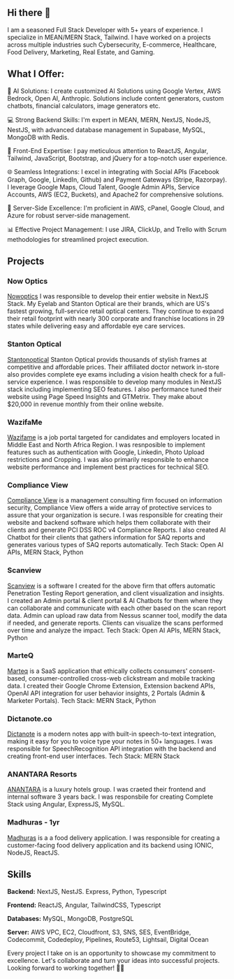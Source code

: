 ## Hi there 👋

I am a seasoned Full Stack Developer with 5+ years of experience. I specialize in MEAN/MERN Stack, Tailwind. I have worked on a projects across multiple industries such Cybersecurity, E-commerce, Healthcare, Food Delivery, Marketing, Real Estate, and Gaming.

## What I Offer:

🤖 AI Solutions:
I create customized AI Solutions using Google Vertex, AWS Bedrock, Open AI, Anthropic. Solutions include content generators, custom chatbots, financial calculators, image generators etc.

💻 Strong Backend Skills:
I'm expert in MEAN, MERN, NextJS, NodeJS, NestJS, with advanced database management in Supabase, MySQL, MongoDB with Redis.

🎨 Front-End Expertise:
I pay meticulous attention to ReactJS, Angular, Tailwind, JavaScript, Bootstrap, and jQuery for a top-notch user experience.

🌐 Seamless Integrations:
I excel in integrating with Social APIs (Facebook Graph, Google, LinkedIn, Github) and Payment Gateways (Stripe, Razorpay). I leverage Google Maps, Cloud Talent, Google Admin APIs, Service Accounts, AWS (EC2, Buckets), and Apache2 for comprehensive solutions.

🚀 Server-Side Excellence:
I'm proficient in AWS, cPanel, Google Cloud, and Azure for robust server-side management.

📊 Effective Project Management:
I use JIRA, ClickUp, and Trello with Scrum methodologies for streamlined project execution.

## Projects

### Now Optics

[Nowoptics](https://www.nowoptics.com/) I was responsible to develop their entier website in NextJS Stack. My Eyelab and Stanton Optical are their brands, which are US's fastest growing, full-service retail optical centers. They continue to expand their retail footprint with nearly 300 corporate and franchise locations in 29 states while delivering easy and affordable eye care services.

### Stanton Optical

[Stantonoptical](https://www.stantonoptical.com/) Stanton Optical provids thousands of stylish frames at competitive and affordable prices. Their affiliated doctor network in-store also provides complete eye exams including a vision health check for a full-service experience. I was responsible to develop many modules in NextJS stack including implementing SEO features. I also performance tuned their website using Page Speed Insights and GTMetrix. They make about $20,000 in revenue monthly from their online website.

### WazifaMe

[Wazifame](https://www.wazifame.com/) is a job portal targeted for candidates and employers located in Middle East and North Africa Region. I was resnposible to implement features such as authentication with Google, Linkedin, Photo Upload restrictions and Cropping. I was also primarily responsible to enhance website performance and implement best practices for technical SEO.

### Compliance View

[Compliance View](https://www.compliance-view.com/) is a management consulting firm focused on information security, Compliance View offers a wide array of protective services to assure that your organization is secure. I was responsible for creating their website and backend software which helps them collaborate with their clients and generate PCI DSS ROC v4 Compliance Reports. I also created AI Chatbot for their clients that gathers information for SAQ reports and generates various types of SAQ reports automatically. Tech Stack: Open AI APIs, MERN Stack, Python

### Scanview

[Scanview](https://v2.scan-reports.com/) is a software I created for the above firm that offers automatic Penetration Testing Report generation, and client visualization and insights. I created an Admin portal & client portal & AI Chatbots for them where they can collaborate and communicate with each other based on the scan report data. Admin can upload raw data from Nessus scanner tool, modify the data if needed, and generate reports. Clients can visualize the scans performed over time and analyze the impact. Tech Stack: Open AI APIs, MERN Stack, Python

### MarteQ

[Marteq](https://www.marteq.io/) is a SaaS application that ethically collects consumers' consent-based, consumer-controlled cross-web clickstream and mobile tracking data. I created their Google Chrome Extension, Extension backend APIs, OpenAI API integration for user behavior insights, 2 Portals (Admin & Marketer Portals). Tech Stack: MERN Stack, Python
 
### Dictanote.co
 
[Dictanote](https://www.marteq.io/) is a modern notes app with built-in speech-to-text integration, making it easy for you to voice type your notes in 50+ languages. I was responsible for SpeechRecognition API integration with the backend and creating front-end user interfaces. Tech Stack: MERN Stack

### ANANTARA Resorts

[ANANTARA](https://www.anantara.com/) is a luxury hotels group. I was craeted their frontend and internal software 3 years back. I was responsbile for creating Complete Stack using Angular, ExpressJS, MySQL.

### Madhuras - 1yr

[Madhuras](https://play.google.com/store/apps/details?id=com.madhurasconsumer.app) is a a food delivery application. I was responsible for creating a customer-facing food delivery application and its backend using IONIC, NodeJS, ReactJS.

## Skills

**Backend:** NextJS, NestJS. Express, Python, Typescript

**Frontend:** ReactJS, Angular, TailwindCSS, Typescript

**Databases:** MySQL, MongoDB, PostgreSQL

**Server:** AWS VPC, EC2, Cloudfront, S3, SNS, SES, EventBridge, Codecommit, Codedeploy, Pipelines, Route53, Lightsail, Digital Ocean

Every project I take on is an opportunity to showcase my commitment to excellence. Let's collaborate and turn your ideas into successful projects. Looking forward to working together! 🚀🌟
